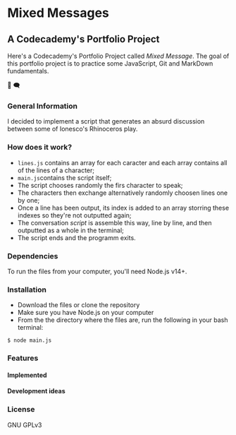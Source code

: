 Mixed Messages
==============

A Codecademy's Portfolio Project
--------------------------------
Here's a Codecademy's Portfolio Project called *Mixed Message*. The goal of this portfolio project is to practice some JavaScript, Git and MarkDown fundamentals.

:speech_balloon:
:left_speech_bubble:

### General Information
I decided to implement a script that generates an absurd discussion between some of Ionesco's Rhinoceros play. 

### How does it work?
* `lines.js` contains an array for each caracter and each array contains all of the lines of a character;
* `main.js`contains the script itself;
* The script chooses randomly the firs character to speak;
* The characters then exchange alternatively randomly choosen lines one by one;
* Once a line has been output, its index is added to an array storring these indexes so they're not outputted again;
* The conversation *script* is assemble this way, line by line, and then outputted as a whole in the terminal;
* The script ends and the programm exits.

### Dependencies 
To run the files from your computer, you'll need Node.js v14+.

### Installation
* Download the files or clone the repository
* Make sure you have Node.js on your computer
* From the the directory where the files are, run the following in your bash terminal:
```
$ node main.js
```

### Features
#### Implemented

#### Development ideas


### License
GNU GPLv3